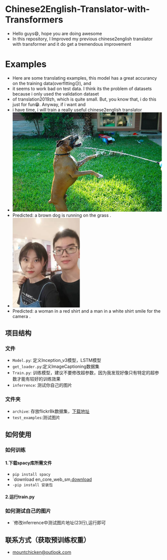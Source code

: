 # Chinese2English-Translator-with-Transformers
- Hello guys😄, hope you are doing awesome
- In this repository, I Improved my previous chinese2english translator with transformer and it do get a tremendous improvement

# Examples
- Here are some translating examples, this model has a great accurancy on the training data(overfitting😥), and 
- it seems to work bad on test data. I think its the problem of datasets because i only used the validation dataset
- of translation2019zh, which is quite small. But, you know that, i do this just for fun😁. Anyway, if i want and 
- i have time, i will train a really useful chinese2english translator
- ![test_example](https://github.com/Mountchicken/Image-Captioning-pytorch/blob/main/text_examples/dog.jpg)
- Predicted: <SOS> a brown dog is running on the grass . <EOS>
- <img src="https://github.com/Mountchicken/Image-Captioning-pytorch/blob/main/text_examples/happy.jpg" width="216" height="288" alt="😀"/><br/>
- Predicted: <SOS> a woman in a red shirt and a man in a white shirt smile for the camera . <EOS>
## 项目结构
### 文件

- `Model.py`: 定义Inception_v3模型，LSTM模型
- `get_loader.py`:定义ImageCaptioning数据集
- `Train.py`: 训练模型，建议不要修改超参数，因为我发现好像只有特定的超参数才能有较好的训练效果
- `inferrence`: 测试你自己的图片


### 文件夹
- `archive`: 存放flickr8k数据集，[下载地址](https://www.kaggle.com/aladdinpersson/flickr8kimagescaptions)
- `test_examples`:测试图片
## 如何使用

### 如何训练
#### 1.下载spacy库所需文件
- `pip install spacy`
- `download en_core_web_sm,[download](https://github.com/explosion/spacy-models/releases/tag/en_core_web_sm-3.0.0)
- `-pip install 安装包`
#### 2.运行train.py
### 如何测试自己的图片
- `修改inferrence中测试图片地址(23行),运行即可

## 联系方式（获取预训练权重）
- mountchicken@outlook.com


